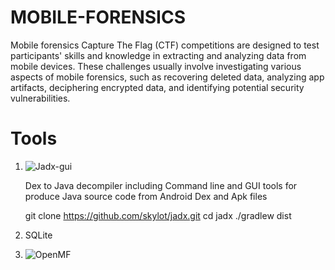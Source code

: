 # MOBILE-FORENSICS

Mobile forensics Capture The Flag (CTF) competitions are designed to test participants' skills and knowledge in extracting and analyzing data from mobile devices. These challenges usually involve investigating various aspects of mobile forensics, such as recovering deleted data, analyzing app artifacts, deciphering encrypted data, and identifying potential security vulnerabilities.

# Tools

1. ![Jadx-gui](https://github.com/wlcaption/jadx_gui.git)
   
    Dex to Java decompiler including Command line and GUI tools for produce Java source code from Android Dex and Apk files
   
      git clone https://github.com/skylot/jadx.git
      cd jadx
      ./gradlew dist
   
3. SQLite
4. ![OpenMF](https://github.com/scorelab/OpenMF.git)

